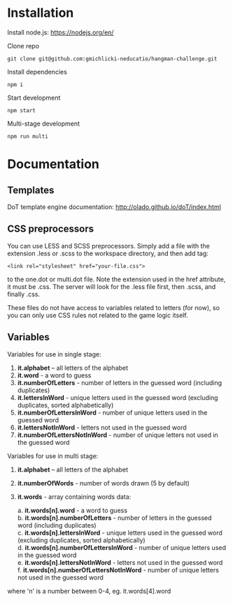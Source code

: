 # Installation

Install node.js: https://nodejs.org/en/

Clone repo

    git clone git@github.com:gmichlicki-neducatio/hangman-challenge.git

Install dependencies
  
    npm i
    
Start development

    npm start
    
Multi-stage development

    npm run multi

# Documentation    

## Templates

DoT template engine documentation: http://olado.github.io/doT/index.html

## CSS preprocessors

You can use LESS and SCSS preprocessors. Simply add a file with the extension .less or .scss to the 
workspace directory, and then add tag:
```
<link rel="stylesheet" href="your-file.css"> 
```
to the one.dot or multi.dot file. Note the extension used in the href attribute, it must be .css. 
The server will look for the .less file first, then .scss, and finally .css.

These files do not have access to variables related to letters (for now), so you can only use 
CSS rules not related to the game logic itself.

## Variables

Variables for use in single stage:

1. **it.alphabet** – all letters of the alphabet
2. **it.word** - a word to guess
3. **it.numberOfLetters** - number of letters in the guessed word (including duplicates)
4. **it.lettersInWord** - unique letters used in the guessed word (excluding duplicates, sorted alphabetically)
5. **it.numberOfLettersInWord** - number of unique letters used in the guessed word 
6. **it.lettersNotInWord** - letters not used in the guessed word 
7. **it.numberOfLettersNotInWord** - number of unique letters not used in the guessed word

Variables for use in multi stage:

1. **it.alphabet** – all letters of the alphabet
2. **it.numberOfWords** - number of words drawn (5 by default)
3. **it.words** - array containing words data:

    a. **it.words[n].word** - a word to guess  
    b. **it.words[n].numberOfLetters** - number of letters in the guessed word (including duplicates)  
    c. **it.words[n].lettersInWord** - unique letters used in the guessed word (excluding duplicates, sorted alphabetically)  
    d. **it.words[n].numberOfLettersInWord** - number of unique letters used in the guessed word   
    e. **it.words[n].lettersNotInWord** - letters not used in the guessed word   
    f. **it.words[n].numberOfLettersNotInWord** - number of unique letters not used in the guessed word  

where 'n' is a number between 0-4, eg. it.words[4].word
